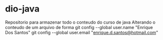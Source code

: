 # dio-java
Repositorio para armazenar todo o conteudo do curso de java
Alterando o conteudo de um arquivo de forma 
git config --global user.name "Enrique Dos Santos"
git config --global user.email "enrique.d.santos@hotmail.com"